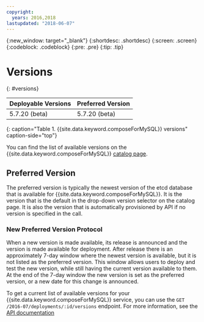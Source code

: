 ```yaml
---
copyright:
  years: 2016,2018
lastupdated: "2018-06-07"
---
```


{:new_window: target="_blank"}
{:shortdesc: .shortdesc}
{:screen: .screen}
{:codeblock: .codeblock}
{:pre: .pre}
{:tip: .tip}

# Versions
{: #versions}

Deployable Versions | Preferred Version
----------|-----------
5.7.20 (beta) | 5.7.20 (beta)
{: caption="Table 1. {{site.data.keyword.composeForMySQL}} versions" caption-side="top"}

You can find the list of available versions on the {{site.data.keyword.composeForMySQL}} [catalog page](https://console.{DomainName}/catalog/services/compose-for-mysql).

## Preferred Version

The preferred version is typically the newest version of the etcd database that is available for {{site.data.keyword.composeForMySQL}}. It is the version that is the default in the drop-down version selector on the catalog page. It is also the version that is automatically provisioned by API if no version is specified in the call.

### New Preferred Version Protocol

When a new version is made available, its release is announced and the version is made available for deployment. After release there is an approximately 7-day window where the newest version is available, but it is not listed as the preferred version. This window allows users to deploy and test the new version, while still having the current version available to them. At the end of the 7-day window the new version is set as the preferred version, or a new date for this change is announced.

To get a current list of available versions for your {{site.data.keyword.composeForMySQL}} service, you can use the `GET /2016-07/deployments/:id/versions` endpoint. For more information, see the [API documentation](https://apidocs.compose.com/v1.0/reference#2016-07-get-deployments-versions)

